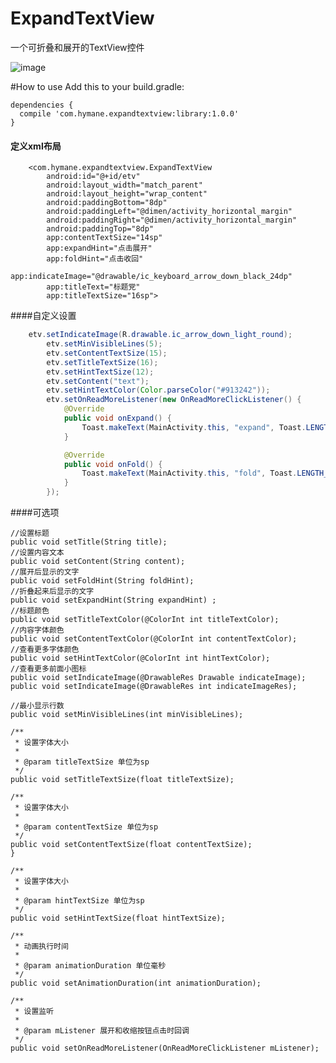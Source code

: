 # ExpandTextView
一个可折叠和展开的TextView控件

![image](https://github.com/Hymanme/ExpandTextView/raw/master/screenshots/show.gif)

#How to use
Add this to your build.gradle:
 
```
dependencies {
  compile 'com.hymane.expandtextview:library:1.0.0'
}
```

#### 定义xml布局
		<com.hymane.expandtextview.ExpandTextView
            android:id="@+id/etv"
            android:layout_width="match_parent"
            android:layout_height="wrap_content"
            android:paddingBottom="8dp"
            android:paddingLeft="@dimen/activity_horizontal_margin"
            android:paddingRight="@dimen/activity_horizontal_margin"
            android:paddingTop="8dp"
            app:contentTextSize="14sp"
            app:expandHint="点击展开"
            app:foldHint="点击收回"
            app:indicateImage="@drawable/ic_keyboard_arrow_down_black_24dp"
            app:titleText="标题党"
            app:titleTextSize="16sp">

####自定义设置

```Java
	etv.setIndicateImage(R.drawable.ic_arrow_down_light_round);
        etv.setMinVisibleLines(5);
        etv.setContentTextSize(15);
        etv.setTitleTextSize(16);
        etv.setHintTextSize(12);
        etv.setContent("text");
        etv.setHintTextColor(Color.parseColor("#913242"));
        etv.setOnReadMoreListener(new OnReadMoreClickListener() {
            @Override
            public void onExpand() {
                Toast.makeText(MainActivity.this, "expand", Toast.LENGTH_SHORT).show();
            }

            @Override
            public void onFold() {
                Toast.makeText(MainActivity.this, "fold", Toast.LENGTH_SHORT).show();
            }
        });
```

####可选项

    //设置标题
    public void setTitle(String title);
    //设置内容文本
    public void setContent(String content);
    //展开后显示的文字
    public void setFoldHint(String foldHint); 
    //折叠起来后显示的文字
    public void setExpandHint(String expandHint) ;
    //标题颜色
    public void setTitleTextColor(@ColorInt int titleTextColor);
    //内容字体颜色
    public void setContentTextColor(@ColorInt int contentTextColor);
    //查看更多字体颜色
    public void setHintTextColor(@ColorInt int hintTextColor);
    //查看更多前面小图标
    public void setIndicateImage(@DrawableRes Drawable indicateImage);
    public void setIndicateImage(@DrawableRes int indicateImageRes);

    //最小显示行数
    public void setMinVisibleLines(int minVisibleLines);

    /**
     * 设置字体大小
     *
     * @param titleTextSize 单位为sp
     */
    public void setTitleTextSize(float titleTextSize);

    /**
     * 设置字体大小
     *
     * @param contentTextSize 单位为sp
     */
    public void setContentTextSize(float contentTextSize);
    }

    /**
     * 设置字体大小
     *
     * @param hintTextSize 单位为sp
     */
    public void setHintTextSize(float hintTextSize);

    /**
     * 动画执行时间
     *
     * @param animationDuration 单位毫秒
     */
    public void setAnimationDuration(int animationDuration);

    /**
     * 设置监听
     *
     * @param mListener 展开和收缩按钮点击时回调
     */
    public void setOnReadMoreListener(OnReadMoreClickListener mListener);

